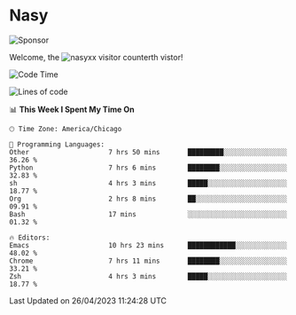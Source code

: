 # Nasy

<!--
<p align="center">
<img height="200" src="https://github-readme-stats.vercel.app/api?username=nasyxx&count_private=true&show_icons=true&theme=dracula&include_all_commits=true"/>
<img height="200" src="https://github-readme-stats.vercel.app/api/top-langs/?username=nasyxx&theme=dracula&hide=html,jupyter+notebook&count_private=true&show_icons=true"/>
</p>

  
----------------
-->

![Sponsor](https://img.shields.io/static/v1.svg?label=Sponsor&message=%E2%9D%A4&logo=GitHub&style=flat&color=pink)
 
Welcome, the ![nasyxx visitor counter](https://count.getloli.com/get/@nasyxx?theme=rule34)th vistor!
 
<!--START_SECTION:waka-->
![Code Time](http://img.shields.io/badge/Code%20Time-3%2C450%20hrs%209%20mins-blue)

![Lines of code](https://img.shields.io/badge/From%20Hello%20World%20I%27ve%20Written-6.2%20million%20lines%20of%20code-blue)

📊 **This Week I Spent My Time On** 

```text
🕑︎ Time Zone: America/Chicago

💬 Programming Languages: 
Other                    7 hrs 50 mins       █████████░░░░░░░░░░░░░░░░   36.26 % 
Python                   7 hrs 6 mins        ████████░░░░░░░░░░░░░░░░░   32.83 % 
sh                       4 hrs 3 mins        █████░░░░░░░░░░░░░░░░░░░░   18.77 % 
Org                      2 hrs 8 mins        ██░░░░░░░░░░░░░░░░░░░░░░░   09.91 % 
Bash                     17 mins             ░░░░░░░░░░░░░░░░░░░░░░░░░   01.32 % 

🔥 Editors: 
Emacs                    10 hrs 23 mins      ████████████░░░░░░░░░░░░░   48.02 % 
Chrome                   7 hrs 11 mins       ████████░░░░░░░░░░░░░░░░░   33.21 % 
Zsh                      4 hrs 3 mins        █████░░░░░░░░░░░░░░░░░░░░   18.77 % 
```


 Last Updated on 26/04/2023 11:24:28 UTC
<!--END_SECTION:waka-->

<!-- ![visitors](https://visitor-badge.laobi.icu/badge?page_id=nasyxx.nasyxx) -->
